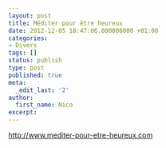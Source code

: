 ```yaml
---
layout: post
title: Méditer pour être heureux
date: 2012-12-05 18:47:06.000000000 +01:00
categories:
- Divers
tags: []
status: publish
type: post
published: true
meta:
  _edit_last: '2'
author:
  first_name: Nico
excerpt:
---
```

<p><a href="http://www.mediter-pour-etre-heureux.com">http://www.mediter-pour-etre-heureux.com</a></p>
